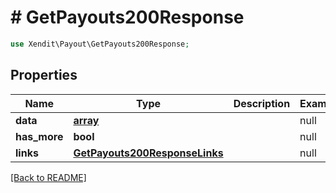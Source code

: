 # # GetPayouts200Response


```php
use Xendit\Payout\GetPayouts200Response;
```

## Properties

Name | Type | Description | Examples | Notes
------------ | ------------- | ------------- | ------------- | ------------- 
**data** | [**array**](GetPayouts200ResponseDataInner.md) |  | null |  [optional]
**has_more** | **bool** |  | null |  [optional]
**links** | [**GetPayouts200ResponseLinks**](GetPayouts200ResponseLinks.md) |  | null |  [optional]

[[Back to README]](../../README.md)

